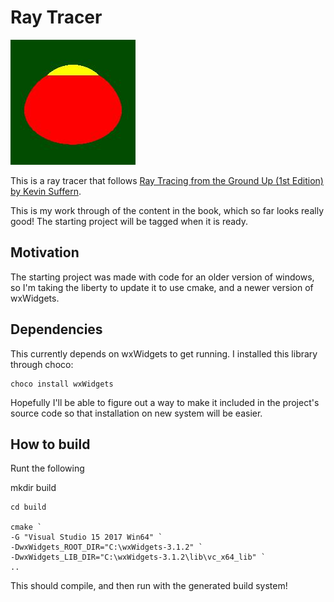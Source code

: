 # Ray Tracer

![](renders/progress_8-6-20.jpg)

This is a ray tracer that follows [Ray Tracing from the Ground Up (1st Edition) by Kevin Suffern](https://www.crcpress.com/Ray-Tracing-from-the-Ground-Up/Suffern/p/book/9781568812724).

This is my work through of the content in the book, which so far looks really good! The starting project will be tagged when it is ready.

## Motivation

The starting project was made with code for an older version of windows, so I'm taking the liberty to update it to use cmake, and a newer version of wxWidgets.

## Dependencies

This currently depends on wxWidgets to get running. I installed this library through choco:

    choco install wxWidgets

Hopefully I'll be able to figure out a way to make it included in the project's source code so that installation on new system will be easier.

## How to build

Runt the following
  
 mkdir build

    cd build

    cmake `
    -G "Visual Studio 15 2017 Win64" `
    -DwxWidgets_ROOT_DIR="C:\wxWidgets-3.1.2" `
    -DwxWidgets_LIB_DIR="C:\wxWidgets-3.1.2\lib\vc_x64_lib" `
    ..

This should compile, and then run with the generated build system!
